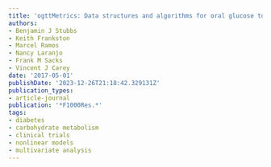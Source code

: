 ```yaml
---
title: 'ogttMetrics: Data structures and algorithms for oral glucose tolerance tests'
authors:
- Benjamin J Stubbs
- Keith Frankston
- Marcel Ramos
- Nancy Laranjo
- Frank M Sacks
- Vincent J Carey
date: '2017-05-01'
publishDate: '2023-12-26T21:18:42.329131Z'
publication_types:
- article-journal
publication: '*F1000Res.*'
tags:
- diabetes
- carbohydrate metabolism
- clinical trials
- nonlinear models
- multivariate analysis
---
```

